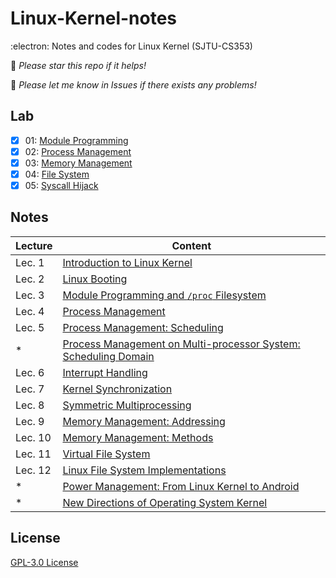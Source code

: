 # Linux-Kernel-notes
:electron: Notes and codes for Linux Kernel (SJTU-CS353)

🌟  *Please star this repo if it helps!*

🧐  *Please let me know in Issues if there exists any problems!*

## Lab

- [x] 01:  [Module Programming](https://github.com/zhliuworks/Linux-Kernel-notes/tree/master/lab/01_module_programming)
- [x] 02:  [Process Management](https://github.com/zhliuworks/Linux-Kernel-notes/tree/master/lab/02_process_management)
- [x] 03:  [Memory Management](https://github.com/zhliuworks/Linux-Kernel-notes/tree/master/lab/03_memory_management)
- [x] 04:  [File System](https://github.com/zhliuworks/Linux-Kernel-notes/tree/master/lab/04_file_system)
- [x] 05:  [Syscall Hijack](https://github.com/zhliuworks/Linux-Kernel-notes/tree/master/lab/05_syscall_hijack)

## Notes

| Lecture | Content                                                      |
| ------- | ------------------------------------------------------------ |
| Lec. 1  | [Introduction to Linux Kernel](https://github.com/zhliuworks/Linux-Kernel-notes/blob/master/notes/LK_note_01.md) |
| Lec. 2  | [Linux Booting](https://github.com/zhliuworks/Linux-Kernel-notes/blob/master/notes/LK_note_02.md) |
| Lec. 3  | [Module Programming and `/proc` Filesystem](https://github.com/zhliuworks/Linux-Kernel-notes/blob/master/notes/LK_note_03.md) |
| Lec. 4  | [Process Management](https://github.com/zhliuworks/Linux-Kernel-notes/blob/master/notes/LK_note_04.md) |
| Lec. 5  | [Process Management: Scheduling](https://github.com/zhliuworks/Linux-Kernel-notes/blob/master/notes/LK_note_05.md) |
| *       | [Process Management on Multi-processor System: Scheduling Domain](https://github.com/zhliuworks/Linux-Kernel-notes/blob/master/notes/LK_note_00.md#process-management-on-multi-processor-system-scheduling-domain) |
| Lec. 6  | [Interrupt Handling](https://github.com/zhliuworks/Linux-Kernel-notes/blob/master/notes/LK_note_06.md) |
| Lec. 7  | [Kernel Synchronization](https://github.com/zhliuworks/Linux-Kernel-notes/blob/master/notes/LK_note_07.md) |
| Lec. 8  | [Symmetric Multiprocessing](https://github.com/zhliuworks/Linux-Kernel-notes/blob/master/notes/LK_note_08.md) |
| Lec. 9  | [Memory Management: Addressing](https://github.com/zhliuworks/Linux-Kernel-notes/blob/master/notes/LK_note_09.md) |
| Lec. 10 | [Memory Management: Methods](https://github.com/zhliuworks/Linux-Kernel-notes/blob/master/notes/LK_note_10.md) |
| Lec. 11 | [Virtual File System](https://github.com/zhliuworks/Linux-Kernel-notes/blob/master/notes/LK_note_11.md) |
| Lec. 12 | [Linux File System Implementations](https://github.com/zhliuworks/Linux-Kernel-notes/blob/master/notes/LK_note_12.md) |
| *       | [Power Management: From Linux Kernel to Android](https://github.com/zhliuworks/Linux-Kernel-notes/blob/master/notes/LK_note_00.md#power-management-from-linux-kernel-to-android) |
| *       | [New Directions of Operating System Kernel](https://github.com/zhliuworks/Linux-Kernel-notes/blob/master/notes/LK_note_00.md#new-directions-of-operating-system-kernel) |

## License

[GPL-3.0 License](https://github.com/zhliuworks/Linux-Kernel-notes/blob/master/LICENSE)
